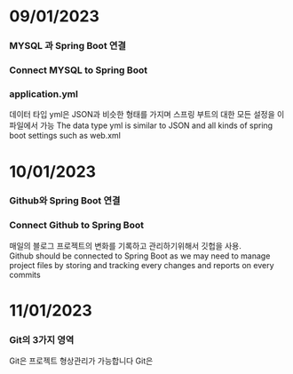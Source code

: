 # 09/01/2023<br>
### MYSQL 과 Spring Boot 연결
### Connect MYSQL to Spring Boot


### application.yml
데이터 타입 yml은 JSON과 비슷한 형태를 가지며 스프링 부트의 대한 모든 설정을 이 파일에서 가능
The data type yml is similar to JSON and all kinds of spring boot settings such as web.xml 

# 10/01/2023
### Github와 Spring Boot 연결
### Connect Github to Spring Boot

매일의 블로그 프로젝트의 변화를 기록하고 관리하기위해서 깃헙을 사용.<br>
Github should be connected to Spring Boot as we may need to manage project files
by storing and tracking every changes and reports on every commits

# 11/01/2023
### Git의 3가지 영역
Git은 프로젝트 형상관리가 가능합니다
Git은 






